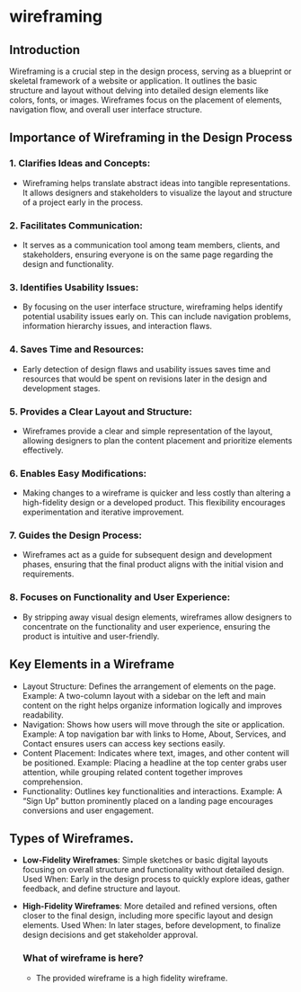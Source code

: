 # wireframing

## Introduction
Wireframing is a crucial step in the design process, serving as a blueprint or skeletal framework of a website or application. It outlines the basic structure and layout without delving into detailed design elements like colors, fonts, or images. Wireframes focus on the placement of elements, navigation flow, and overall user interface structure.

## Importance of Wireframing in the Design Process
 ### 1. Clarifies Ideas and Concepts:

  - Wireframing helps translate abstract ideas into tangible representations. It allows designers and stakeholders to visualize the layout and structure of a project early in the process.

 ### 2. Facilitates Communication:

  - It serves as a communication tool among team members, clients, and stakeholders, ensuring everyone is on the same page regarding the design and functionality.

 ### 3. Identifies Usability Issues:

  - By focusing on the user interface structure, wireframing helps identify potential usability issues early on. This can include navigation problems, information hierarchy issues, and interaction flaws.

 ### 4. Saves Time and Resources:

  - Early detection of design flaws and usability issues saves time and resources that would be spent on revisions later in the design and development stages.

 ### 5. Provides a Clear Layout and Structure:

  - Wireframes provide a clear and simple representation of the layout, allowing designers to plan the content placement and prioritize elements effectively.
 ### 6. Enables Easy Modifications:

  - Making changes to a wireframe is quicker and less costly than altering a high-fidelity design or a developed product. This flexibility encourages experimentation and iterative improvement.

 ### 7. Guides the Design Process:

  - Wireframes act as a guide for subsequent design and development phases, ensuring that the final product aligns with the initial vision and requirements.

 ### 8. Focuses on Functionality and User Experience:

  - By stripping away visual design elements, wireframes allow designers to concentrate on the functionality and user experience, ensuring the product is intuitive and user-friendly.

## Key Elements in a Wireframe
  - Layout Structure: Defines the arrangement of elements on the page.
    Example: A two-column layout with a sidebar on the left and main content on the right helps organize information logically and improves readability.
  - Navigation: Shows how users will move through the site or application.
    Example: A top navigation bar with links to Home, About, Services, and Contact ensures users can access key sections easily.
  - Content Placement: Indicates where text, images, and other content will be positioned.
    Example: Placing a headline at the top center grabs user attention, while grouping related content together improves comprehension.
  - Functionality: Outlines key functionalities and interactions.
    Example: A “Sign Up” button prominently placed on a landing page encourages conversions and user engagement.

## Types of Wireframes.
- **Low-Fidelity Wireframes**: Simple sketches or basic digital layouts focusing on overall structure and functionality without detailed design.
  Used When: Early in the design process to quickly explore ideas, gather feedback, and define structure and layout.
- **High-Fidelity Wireframes**: More detailed and refined versions, often closer to the final design, including more specific layout and design elements.
  Used When: In later stages, before development, to finalize design decisions and get stakeholder approval.

  ### What of wireframe is here?
  - The provided wireframe is a high fidelity wireframe.
